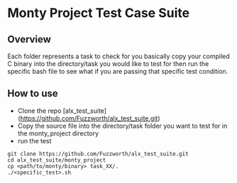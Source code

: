 # Monty Project Test Case Suite

## Overview

Each folder represents a task to check for you basically copy your compiled C binary into the directory/task you would like to test for then run the specific bash file to see what if you are passing that specific test condition.

## How to use

- Clone the repo  [alx_test_suite] (https://github.com/Fuzzworth/alx_test_suite.git)
- Copy the source file into the directory/task folder you want to test for in the monty_project directory
- run the test 

```
git clone https://github.com/Fuzzworth/alx_test_suite.git
cd alx_test_suite/monty_project
cp <path/to/monty/binary> task_XX/.
./<specific_test>.sh
```
